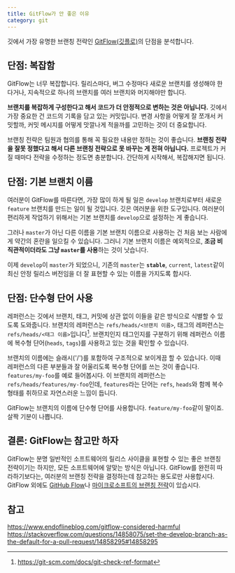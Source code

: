 ```yaml
---
title: GitFlow가 안 좋은 이유
category: git
---
```


깃에서 가장 유명한 브랜칭 전략인 [GitFlow(깃플로)](https://danielkummer.github.io/git-flow-cheatsheet/)의 단점을 분석합니다.

## 단점: 복잡함

GitFlow는 너무 복잡합니다. 릴리스마다, 버그 수정마다 새로운 브랜치를 생성해야 한다거나, 지속적으로 하나의 브랜치를 여러 브랜치와 머지해야만 합니다.

**브랜치를 복잡하게 구성한다고 해서 코드가 더 안정적으로 변하는 것은 아닙니다.** 깃에서 가장 중요한 건 코드의 기록을 담고 있는 커밋입니다. 변경 사항을 어떻게 잘 쪼개서 커밋할까, 커밋 메시지를 어떻게 맛깔나게 적을까를 고민하는 것이 더 중요합니다.

브랜칭 전략은 팀원과 협의를 통해 꼭 필요한 내용만 정하는 것이 좋습니다. **브랜칭 전략을 잘못 정했다고 해서 다른 브랜칭 전략으로 못 바꾸는 게 전혀 아닙니다.** 프로젝트가 커질 때마다 전략을 수정하는 정도면 충분합니다. 간단하게 시작해서, 복잡해지면 됩니다.

## 단점: 기본 브랜치 이름

여러분이 GitFlow를 따른다면, 가장 많이 하게 될 일은 `develop` 브랜치로부터 새로운 `feature` 브랜치를 만드는 일이 될 것입니다. 깃은 여러분을 위한 도구입니다. 여러분이 편리하게 작업하기 위해서는 기본 브랜치를 `develop`으로 설정하는 게 좋습니다.

그러나 `master`가 아닌 다른 이름을 기본 브랜치 이름으로 사용하는 건 처음 보는 사람에게 약간의 혼란을 일으킬 수 있습니다. 그러니 기본 브랜치 이름은 예외적으로, **조금 비직관적이더라도 그냥 `master`를 사용**하는 것이 낫습니다.

이제 `develop`이 `master`가 되었으니, 기존의 `master`는 **`stable`**, `current`, `latest`같이 최신 안정 릴리스 버전임을 더 잘 표현할 수 있는 이름을 가지도록 합시다.

## 단점: 단수형 단어 사용

레퍼런스는 깃에서 브랜치, 태그, 커밋에 상관 없이 이들을 같은 방식으로 식별할 수 있도록 도와줍니다. 브랜치의 레퍼런스는 `refs/heads/<브랜치 이름>`, 태그의 레퍼런스는 `refs/heads/<태그 이름>`입니다[^git-check-ref-format]. 브랜치인지 태그인지를 구분하기 위해 레퍼런스 이름에 복수형 단어(`heads`, `tags`)를 사용하고 있는 것을 확인할 수 있습니다.

[^git-check-ref-format]: <https://git-scm.com/docs/git-check-ref-format>

브랜치의 이름에는 슬래시('/')를 포함하여 구조적으로 보이게끔 할 수 있습니다. 이때 레퍼런스의 다른 부분들과 잘 어울리도록 복수형 단어를 쓰는 것이 좋습니다. `features/my-foo`를 예로 들어봅시다. 이 브랜치의 레퍼런스는 `refs/heads/features/my-foo`인데, `features`라는 단어는 `refs`, `heads`와 함께 복수 형태를 취하므로 자연스러운 느낌이 듭니다.  

GitFlow는 브랜치의 이름에 단수형 단어를 사용합니다. `feature/my-foo`같이 말이죠. 살짝 기분이 나쁩니다.

## 결론: GitFlow는 참고만 하자

GitFlow는 분명 일반적인 소프트웨어의 릴리스 사이클을 표현할 수 있는 좋은 브랜칭 전략이기는 하지만, 모든 소프트웨어에 알맞는 방식은 아닙니다. GitFlow를 완전히 따라하기보다는, 여러분의 브랜칭 전략을 결정하는데 참고하는 용도로만 사용합시다. GitFlow 외에도 [GitHub Flow](https://guides.github.com/introduction/flow/)나 [마이크로소프트의 브랜칭 전략](https://docs.microsoft.com/en-us/azure/devops/learn/devops-at-microsoft/use-git-microsoft)이 있습시다.

## 참고

<https://www.endoflineblog.com/gitflow-considered-harmful>
<https://stackoverflow.com/questions/14858075/set-the-develop-branch-as-the-default-for-a-pull-request/14858295#14858295>

